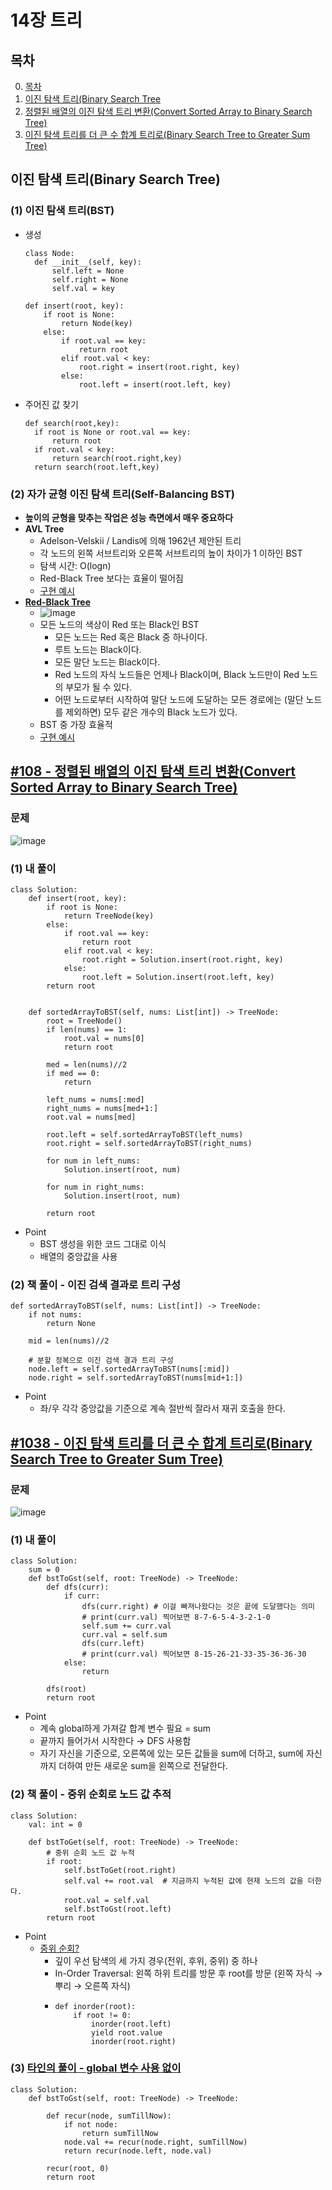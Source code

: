 # 14장 트리
## <a name='TOC'>목차</a>
0. [목차](#TOC)
1. [이진 탐색 트리(Binary Search Tree](#0)
2. [정렬된 배열의 이진 탐색 트리 변환(Convert Sorted Array to Binary Search Tree)](#1)
3. [이진 탐색 트리를 더 큰 수 합계 트리로(Binary Search Tree to Greater Sum Tree)](#2)

## <a name='0'>이진 탐색 트리(Binary Search Tree)</a>
### (1) 이진 탐색 트리(BST)
- 생성
  ```python3
  class Node:
    def __init__(self, key):
        self.left = None
        self.right = None
        self.val = key
 
  def insert(root, key):
      if root is None:
          return Node(key)
      else:
          if root.val == key:
              return root
          elif root.val < key:
              root.right = insert(root.right, key)
          else:
              root.left = insert(root.left, key)
  ```
- 주어진 값 찾기
  ```python3
  def search(root,key):
    if root is None or root.val == key:
        return root
    if root.val < key:
        return search(root.right,key)
    return search(root.left,key)
  ```
### (2) 자가 균형 이진 탐색 트리(Self-Balancing BST)
- **높이의 균형을 맞추는 작업은 성능 측면에서 매우 중요하다**
- **AVL Tree**
  - Adelson-Velskii / Landis에 의해 1962년 제안된 트리
  - 각 노드의 왼쪽 서브트리와 오른쪽 서브트리의 높이 차이가 1 이하인 BST
  - 탐색 시간: O(logn)
  - Red-Black Tree 보다는 효율이 떨어짐
  - [구현 예시](https://www.geeksforgeeks.org/avl-tree-set-1-insertion/?ref=rp)
- [**Red-Black Tree**](https://m.blog.naver.com/pqzmggg/90120883769)
  - ![image](https://user-images.githubusercontent.com/75566147/112739693-3ff5f880-8fb1-11eb-956e-60c1d5351cbf.png)
  - 모든 노드의 색상이 Red 또는 Black인 BST
    - 모든 노드는 Red 혹은 Black 중 하나이다.
    - 루트 노드는 Black이다.
    - 모든 말단 노드는 Black이다.
    - Red 노드의 자식 노드들은 언제나 Black이며, Black 노드만이 Red 노드의 부모가 될 수 있다.
    - 어떤 노드로부터 시작하여 말단 노드에 도달하는 모든 경로에는 (말단 노드를 제외하면) 모두 같은 개수의 Black 노드가 있다.
  - BST 중 가장 효율적
  - [구현 예시](https://www.geeksforgeeks.org/red-black-tree-set-1-introduction-2/)


## <a name='1'>[#108 - 정렬된 배열의 이진 탐색 트리 변환(Convert Sorted Array to Binary Search Tree)](https://leetcode.com/problems/convert-sorted-array-to-binary-search-tree/)</a>
### 문제
![image](https://user-images.githubusercontent.com/75566147/112739281-efc96700-8fad-11eb-98a1-b92742784545.png)
### (1) 내 풀이
```python3
class Solution:
    def insert(root, key):
        if root is None:
            return TreeNode(key)
        else:
            if root.val == key:
                return root
            elif root.val < key:
                root.right = Solution.insert(root.right, key)
            else:
                root.left = Solution.insert(root.left, key)
        return root

    
    def sortedArrayToBST(self, nums: List[int]) -> TreeNode:
        root = TreeNode()
        if len(nums) == 1:
            root.val = nums[0]
            return root
        
        med = len(nums)//2
        if med == 0:
            return
        
        left_nums = nums[:med]
        right_nums = nums[med+1:]
        root.val = nums[med]
        
        root.left = self.sortedArrayToBST(left_nums)
        root.right = self.sortedArrayToBST(right_nums)
        
        for num in left_nums:
            Solution.insert(root, num)
        
        for num in right_nums:
            Solution.insert(root, num)
            
        return root
```
- Point
  - BST 생성을 위한 코드 그대로 이식
  - 배열의 중앙값을 사용

### (2) 책 풀이 - 이진 검색 결과로 트리 구성
```python3
def sortedArrayToBST(self, nums: List[int]) -> TreeNode:
    if not nums:
        return None
        
    mid = len(nums)//2
    
    # 분할 정복으로 이진 검색 결과 트리 구성
    node.left = self.sortedArrayToBST(nums[:mid])
    node.right = self.sortedArrayToBST(nums[mid+1:])
```
- Point
  - 좌/우 각각 중앙값을 기준으로 계속 절반씩 잘라서 재귀 호출을 한다.
  

## <a name='2'>[#1038 - 이진 탐색 트리를 더 큰 수 합계 트리로(Binary Search Tree to Greater Sum Tree)](https://leetcode.com/problems/binary-search-tree-to-greater-sum-tree/)</a>
### 문제
![image](https://user-images.githubusercontent.com/75566147/112739282-f1932a80-8fad-11eb-9604-5fbd951a85ad.png)
### (1) 내 풀이
```python3
class Solution:
    sum = 0
    def bstToGst(self, root: TreeNode) -> TreeNode:
        def dfs(curr):
            if curr:
                dfs(curr.right) # 이걸 빠져나왔다는 것은 끝에 도달했다는 의미
                # print(curr.val) 찍어보면 8-7-6-5-4-3-2-1-0
                self.sum += curr.val
                curr.val = self.sum
                dfs(curr.left)
                # print(curr.val) 찍어보면 8-15-26-21-33-35-36-36-30
            else:
                return
            
        dfs(root)
        return root
```
- Point
  - 계속 global하게 가져갈 합계 변수 필요 = sum
  - 끝까지 들어가서 시작한다 → DFS 사용함
  - 자기 자신을 기준으로, 오른쪽에 있는 모든 값들을 sum에 더하고, sum에 자신까지 더하여 만든 새로운 sum을 왼쪽으로 전달한다.

### (2) 책 풀이 - 중위 순회로 노드 값 추적
```python3
class Solution:
    val: int = 0
    
    def bstToGet(self, root: TreeNode) -> TreeNode:
        # 중위 순회 노드 값 누적
        if root:
            self.bstToGet(root.right)
            self.val += root.val  # 지금까지 누적된 값에 현재 노드의 값을 더한다.
            root.val = self.val
            self.bstToGst(root.left)
        return root
```
- Point
  - [중위 순회?](https://lgphone.tistory.com/93)
    - 깊이 우선 탐색의 세 가지 경우(전위, 후위, 중위) 중 하나
    - In-Order Traversal: 왼쪽 하위 트리를 방문 후 root를 방문 (왼쪽 자식 → 뿌리 → 오른쪽 자식)
    - ```python3
      def inorder(root):
          if root != 0:
              inorder(root.left)
              yield root.value
              inorder(root.right)
      ```

### (3) [타인의 풀이 - global 변수 사용 없이](https://leetcode.com/problems/binary-search-tree-to-greater-sum-tree/discuss/286849/Easy-to-understand-Python-solution-beats-100-reversed-inorder)
```python3
class Solution:
    def bstToGst(self, root: TreeNode) -> TreeNode:
        
        def recur(node, sumTillNow):
            if not node:
                return sumTillNow
            node.val += recur(node.right, sumTillNow)
            return recur(node.left, node.val)
        
        recur(root, 0)
        return root
```
